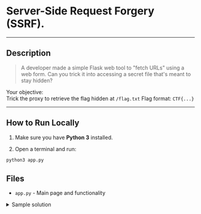 # Server-Side Request Forgery (SSRF).

---

## Description

> A developer made a simple Flask web tool to "fetch URLs" using a web form.
> Can you trick it into accessing a secret file that's meant to stay hidden?

Your objective:  
Trick the proxy to retrieve the flag hidden at `/flag.txt`
Flag format: `CTF{...}`

---

## How to Run Locally 
1. Make sure you have **Python 3** installed.

2. Open a terminal and run:

```bash
python3 app.py
```

## Files
- `app.py` - Main page and functionality

<details>
  <summary>Sample solution</summary>
  typing the below command in the browser or the input box:

 [http://localhost:8080/fetch?url=http://127.0.0.1:8080/flag](http://localhost:8080/fetch?url=http://127.0.0.1:8080/flag)
</details>
